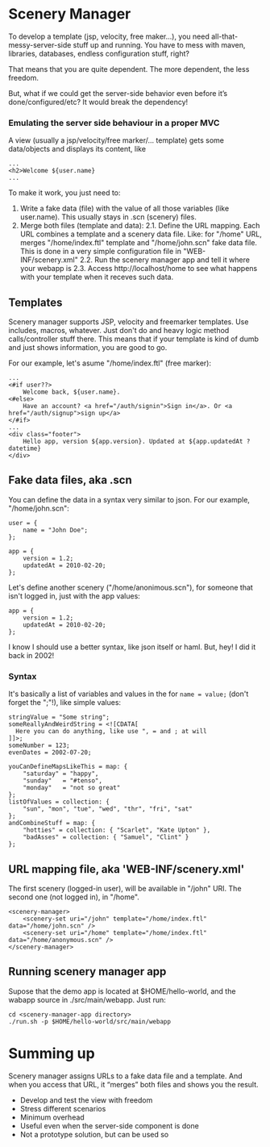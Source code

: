 Scenery Manager
===============

To develop a template (jsp, velocity, free maker...), you need all-that-messy-server-side stuff up and running. You have to mess with maven, libraries, databases, endless configuration stuff, right?

That means that you are quite dependent. The more dependent, the less freedom.

But, what if we could get the server-side behavior even before it’s done/configured/etc? It would break the dependency!

### Emulating the server side behaviour in a proper MVC

A view (usually a jsp/velocity/free marker/... template) gets some data/objects and displays its content, like

    ...
    <h2>Welcome ${user.name}
    ...

To make it work, you just need to:

1. Write a fake data (file) with the value of all those variables (like user.name). This usually stays in .scn (scenery) files.
2. Merge both files (template and data):
2.1. Define the URL mapping. Each URL combines a template and a scenery data file. Like: for "/home" URL, merges "/home/index.ftl" template and "/home/john.scn" fake data file. This is done in a very simple configuration file in "WEB-INF/scenery.xml"
2.2. Run the scenery manager app and tell it where your webapp is
2.3. Access http://localhost/home to see what happens with your template when it receves such data.

Templates
---------

Scenery manager supports JSP, velocity and freemarker templates. Use includes, macros, whatever.
Just don't do and heavy logic method calls/controller stuff there.
This means that if your template is kind of dumb and just shows information, you are good to go.

For our example, let's asume "/home/index.ftl" (free marker):

    ...
    <#if user??>
        Welcome back, ${user.name}.
    <#else>
        Have an account? <a href="/auth/signin">Sign in</a>. Or <a href="/auth/signup">sign up</a>
    </#if>
    ...
    <div class="footer">
        Hello app, version ${app.version}. Updated at ${app.updatedAt ?datetime}
    </div>
    

Fake data files, aka .scn
-------------------------

You can define the data in a syntax very similar to json. For our example, "/home/john.scn":

    user = {
        name = "John Doe";
    };
    
    app = {
        version = 1.2;
        updatedAt = 2010-02-20;
    };
    
Let's define another scenery ("/home/anonimous.scn"), for someone that isn't logged in, just with the app values:

    app = {
        version = 1.2;
        updatedAt = 2010-02-20;
    };

I know I should use a better syntax, like json itself or haml. But, hey! I did it back in 2002!

### Syntax
It's basically a list of variables and values in the for `name = value;` (don't forget the ";"!), like simple values:

    stringValue = "Some string";
    someReallyAndWeirdString = <![CDATA[
      Here you can do anything, like use ", = and ; at will
    ]]>;
    someNumber = 123;
    evenDates = 2002-07-20;
    
    youCanDefineMapsLikeThis = map: {
        "saturday" = "happy", 
        "sunday"   = "#tenso", 
        "monday"   = "not so great"
    };
    listOfValues = collection: {
        "sun", "mon", "tue", "wed", "thr", "fri", "sat"
    };
    andCombineStuff = map: {
        "hotties" = collection: { "Scarlet", "Kate Upton" },
        "badAsses" = collection: { "Samuel", "Clint" }
    };

URL mapping file, aka 'WEB-INF/scenery.xml'
-------------------------------------------
The first scenery (logged-in user), will be available in "/john" URI. The second one (not logged in), in "/home".

    <scenery-manager>
        <scenery-set uri="/john" template="/home/index.ftl" data="/home/john.scn" />
        <scenery-set uri="/home" template="/home/index.ftl" data="/home/anonymous.scn" />
    </scenery-manager>

Running scenery manager app
---------------------------

Supose that the demo app is located at $HOME/hello-world, and the wabapp source in ./src/main/webapp. Just run:

    cd <scenery-manager-app directory>
    ./run.sh -p $HOME/hello-world/src/main/webapp

Summing up
==========

Scenery manager assigns URLs to a fake data file and a template. And when you access that URL, it “merges” both files and shows you the result.

- Develop and test the view with freedom
- Stress different scenarios
- Minimum overhead
- Useful even when the server-side component is done
- Not a prototype solution, but can be used so
